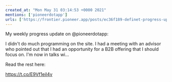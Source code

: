 ```yaml
---
created_at: "Mon May 31 03:14:53 +0000 2021"
mentions: ['pioneerdotapp']
urls: ['https://frontier.pioneer.app/posts/ec36f189-definet-progress-update-may-30th-2021']
---
```


My weekly progress update on @pioneerdotapp:

I didn't do much programming on the site. I had a meeting with an advisor who pointed out that I had an opportunity for a B2B offering that I should focus on. I'm now in talks wi…

Read the rest here:

 https://t.co/E9Vf1eil4v